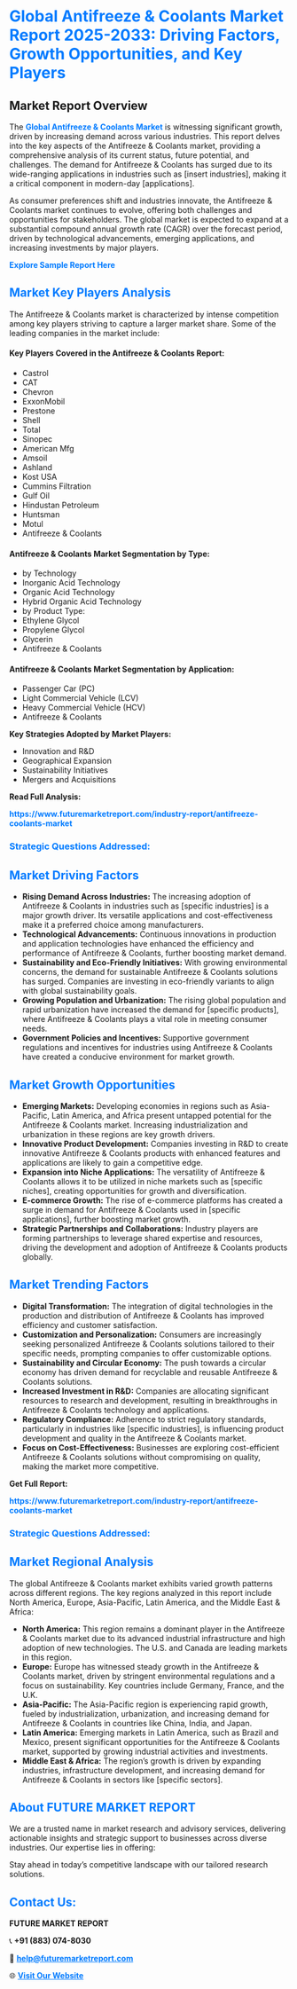 <h1 style="color: #007BFF;">Global Antifreeze & Coolants Market Report 2025-2033: Driving Factors, Growth Opportunities, and Key Players</h1>

<section id="overview">
<h2>Market Report Overview</h2>
<p>The <a href="https://www.futuremarketreport.com/industry-report/antifreeze-coolants-market" style="color: #007BFF; text-decoration: none;"><strong>Global Antifreeze & Coolants Market</strong></a> is witnessing significant growth, driven by increasing demand across various industries. This report delves into the key aspects of the Antifreeze & Coolants market, providing a comprehensive analysis of its current status, future potential, and challenges. The demand for Antifreeze & Coolants has surged due to its wide-ranging applications in industries such as [insert industries], making it a critical component in modern-day [applications].</p>
<p>As consumer preferences shift and industries innovate, the Antifreeze & Coolants market continues to evolve, offering both challenges and opportunities for stakeholders. The global market is expected to expand at a substantial compound annual growth rate (CAGR) over the forecast period, driven by technological advancements, emerging applications, and increasing investments by major players.</p>
</section>

<section id="overview">
<p><a href="https://www.futuremarketreport.com/request-sample/reportId=102499" style="color: #007BFF; text-decoration: none;"><strong>Explore Sample Report Here</strong></a></p>
</section>

<section id="key-players">
<h2 style="color: #007BFF;">Market Key Players Analysis</h2>
<p>The Antifreeze & Coolants market is characterized by intense competition among key players striving to capture a larger market share. Some of the leading companies in the market include:</p>
<h4>Key Players Covered in the Antifreeze & Coolants Report:</h4>
<ul><li>Castrol</li><li>CAT</li><li>Chevron</li><li>ExxonMobil</li><li>Prestone</li><li>Shell</li><li>Total</li><li>Sinopec</li><li>American Mfg</li><li>Amsoil</li><li>Ashland</li><li>Kost USA</li><li>Cummins Filtration</li><li>Gulf Oil</li><li>Hindustan Petroleum</li><li>Huntsman</li><li>Motul</li><li>Antifreeze &amp; Coolants</li></ul>
<h4>Antifreeze & Coolants Market Segmentation by Type:</h4>
<ul><li>by Technology</li><li>Inorganic Acid Technology</li><li>Organic Acid Technology</li><li>Hybrid Organic Acid Technology</li><li>by Product Type:</li><li>Ethylene Glycol</li><li>Propylene Glycol</li><li>Glycerin</li><li>Antifreeze &amp; Coolants</li></ul>

<h4>Antifreeze & Coolants Market Segmentation by Application:</h4>
<ul><li>Passenger Car (PC)</li><li>Light Commercial Vehicle (LCV)</li><li>Heavy Commercial Vehicle (HCV)</li><li>Antifreeze &amp; Coolants</li></ul>
<p><strong>Key Strategies Adopted by Market Players:</strong></p>
<ul>
<li>Innovation and R&D</li>
<li>Geographical Expansion</li>
<li>Sustainability Initiatives</li>
<li>Mergers and Acquisitions</li>
</ul>
</section>

<section>
<p><strong>Read Full Analysis: </strong></p><a href="https://www.futuremarketreport.com/industry-report/antifreeze-coolants-market" style="color: #007BFF; text-decoration: none;"><strong>https://www.futuremarketreport.com/industry-report/antifreeze-coolants-market</strong></a>
<h3 style="color: #007BFF;">Strategic Questions Addressed:</h3>
</section>

<section id="driving-factors">
<h2 style="color: #007BFF;">Market Driving Factors</h2>
<ul>
<li><strong>Rising Demand Across Industries:</strong> The increasing adoption of Antifreeze & Coolants in industries such as [specific industries] is a major growth driver. Its versatile applications and cost-effectiveness make it a preferred choice among manufacturers.</li>
<li><strong>Technological Advancements:</strong> Continuous innovations in production and application technologies have enhanced the efficiency and performance of Antifreeze & Coolants, further boosting market demand.</li>
<li><strong>Sustainability and Eco-Friendly Initiatives:</strong> With growing environmental concerns, the demand for sustainable Antifreeze & Coolants solutions has surged. Companies are investing in eco-friendly variants to align with global sustainability goals.</li>
<li><strong>Growing Population and Urbanization:</strong> The rising global population and rapid urbanization have increased the demand for [specific products], where Antifreeze & Coolants plays a vital role in meeting consumer needs.</li>
<li><strong>Government Policies and Incentives:</strong> Supportive government regulations and incentives for industries using Antifreeze & Coolants have created a conducive environment for market growth.</li>
</ul>
</section>

<section id="growth-opportunities">
<h2 style="color: #007BFF;">Market Growth Opportunities</h2>
<ul>
<li><strong>Emerging Markets:</strong> Developing economies in regions such as Asia-Pacific, Latin America, and Africa present untapped potential for the Antifreeze & Coolants market. Increasing industrialization and urbanization in these regions are key growth drivers.</li>
<li><strong>Innovative Product Development:</strong> Companies investing in R&D to create innovative Antifreeze & Coolants products with enhanced features and applications are likely to gain a competitive edge.</li>
<li><strong>Expansion into Niche Applications:</strong> The versatility of Antifreeze & Coolants allows it to be utilized in niche markets such as [specific niches], creating opportunities for growth and diversification.</li>
<li><strong>E-commerce Growth:</strong> The rise of e-commerce platforms has created a surge in demand for Antifreeze & Coolants used in [specific applications], further boosting market growth.</li>
<li><strong>Strategic Partnerships and Collaborations:</strong> Industry players are forming partnerships to leverage shared expertise and resources, driving the development and adoption of Antifreeze & Coolants products globally.</li>
</ul>
</section>

<section id="trending-factors">
<h2 style="color: #007BFF;">Market Trending Factors</h2>
<ul>
<li><strong>Digital Transformation:</strong> The integration of digital technologies in the production and distribution of Antifreeze & Coolants has improved efficiency and customer satisfaction.</li>
<li><strong>Customization and Personalization:</strong> Consumers are increasingly seeking personalized Antifreeze & Coolants solutions tailored to their specific needs, prompting companies to offer customizable options.</li>
<li><strong>Sustainability and Circular Economy:</strong> The push towards a circular economy has driven demand for recyclable and reusable Antifreeze & Coolants solutions.</li>
<li><strong>Increased Investment in R&D:</strong> Companies are allocating significant resources to research and development, resulting in breakthroughs in Antifreeze & Coolants technology and applications.</li>
<li><strong>Regulatory Compliance:</strong> Adherence to strict regulatory standards, particularly in industries like [specific industries], is influencing product development and quality in the Antifreeze & Coolants market.</li>
<li><strong>Focus on Cost-Effectiveness:</strong> Businesses are exploring cost-efficient Antifreeze & Coolants solutions without compromising on quality, making the market more competitive.</li>
</ul>
</section>

<section>
<p><strong>Get Full Report: </strong></p><a href="https://www.futuremarketreport.com/industry-report/antifreeze-coolants-market" style="color: #007BFF; text-decoration: none;"><strong>https://www.futuremarketreport.com/industry-report/antifreeze-coolants-market</strong></a>
<h3 style="color: #007BFF;">Strategic Questions Addressed:</h3>
</section>


<section id="regional-analysis">
<h2 style="color: #007BFF;">Market Regional Analysis</h2>
<p>The global Antifreeze & Coolants market exhibits varied growth patterns across different regions. The key regions analyzed in this report include North America, Europe, Asia-Pacific, Latin America, and the Middle East & Africa:</p>
<ul>
<li><strong>North America:</strong> This region remains a dominant player in the Antifreeze & Coolants market due to its advanced industrial infrastructure and high adoption of new technologies. The U.S. and Canada are leading markets in this region.</li>
<li><strong>Europe:</strong> Europe has witnessed steady growth in the Antifreeze & Coolants market, driven by stringent environmental regulations and a focus on sustainability. Key countries include Germany, France, and the U.K.</li>
<li><strong>Asia-Pacific:</strong> The Asia-Pacific region is experiencing rapid growth, fueled by industrialization, urbanization, and increasing demand for Antifreeze & Coolants in countries like China, India, and Japan.</li>
<li><strong>Latin America:</strong> Emerging markets in Latin America, such as Brazil and Mexico, present significant opportunities for the Antifreeze & Coolants market, supported by growing industrial activities and investments.</li>
<li><strong>Middle East & Africa:</strong> The region’s growth is driven by expanding industries, infrastructure development, and increasing demand for Antifreeze & Coolants in sectors like [specific sectors].</li>
</ul>
</section>

<footer>
<h2 style="color: #007BFF;">About FUTURE MARKET REPORT</h2>
<p>We are a trusted name in market research and advisory services, delivering actionable insights and strategic support to businesses across diverse industries. Our expertise lies in offering:</p>

<p>Stay ahead in today’s competitive landscape with our tailored research solutions.</p>

<h2 style="color: #007BFF;">Contact Us:</h2>
<p><strong>FUTURE MARKET REPORT</strong></p>
<p>📞 <strong>+91 (883) 074-8030</strong></p>
<p>📧 <strong><a href="mailto:help@futuremarketreport.com" style="color: #007BFF;">help@futuremarketreport.com</a></strong></p>
<p>🌐 <strong><a href="https://www.futuremarketreport.com/" style="color: #007BFF;">Visit Our Website</a></strong></p>
</footer>